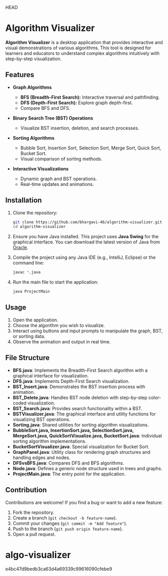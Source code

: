  HEAD

# Algorithm Visualizer

**Algorithm Visualizer** is a desktop application that provides interactive and visual demonstrations of various algorithms. This tool is designed for learners and educators to understand complex algorithms intuitively with step-by-step visualization.

## Features

- **Graph Algorithms**
  - **BFS (Breadth-First Search):** Interactive traversal and pathfinding.
  - **DFS (Depth-First Search):** Explore graph depth-first.
  - Compare BFS and DFS.

- **Binary Search Tree (BST) Operations**
  - Visualize BST insertion, deletion, and search processes.
  
- **Sorting Algorithms**
  - Bubble Sort, Insertion Sort, Selection Sort, Merge Sort, Quick Sort, Bucket Sort.
  - Visual comparison of sorting methods.
  
- **Interactive Visualizations**
  - Dynamic graph and BST operations.
  - Real-time updates and animations.
  
## Installation

1. Clone the repository:
   ```bash
   git clone https://github.com/bhargavi-46/algorithm-visualizer.git
   cd algorithm-visualizer
   ```

2. Ensure you have Java installed. This project uses **Java Swing** for the graphical interface. You can download the latest version of Java from [Oracle](https://www.oracle.com/java/technologies/javase-downloads.html).

3. Compile the project using any Java IDE (e.g., IntelliJ, Eclipse) or the command line:
   ```bash
   javac *.java
   ```

4. Run the main file to start the application:
   ```bash
   java ProjectMain
   ```

## Usage

1. Open the application.
2. Choose the algorithm you wish to visualize.
3. Interact using buttons and input prompts to manipulate the graph, BST, or sorting data.
4. Observe the animation and output in real time.

## File Structure

- **BFS.java**: Implements the Breadth-First Search algorithm with a graphical interface for visualization.
- **DFS.java**: Implements Depth-First Search visualization.
- **BST_Insert.java**: Demonstrates the BST insertion process with animation.
- **BST_Delete.java**: Handles BST node deletion with step-by-step color-coded visualization.
- **BST_Search.java**: Provides search functionality within a BST.
- **BSTVisualizer.java**: The graphical interface and utility functions for visualizing BST operations.
- **Sorting.java**: Shared utilities for sorting algorithm visualizations.
- **BubbleSort.java, InsertionSort.java, SelectionSort.java, MergeSort.java, QuickSortVisualize.java, BucketSort.java**: Individual sorting algorithm implementations.
- **BucketSortVisualizer.java**: Special visualization for Bucket Sort.
- **GraphPanel.java**: Utility class for rendering graph structures and handling edges and nodes.
- **DFSvsBFS.java**: Compares DFS and BFS algorithms.
- **Node.java**: Defines a generic node structure used in trees and graphs.
- **ProjectMain.java**: The entry point for the application.

## Contribution

Contributions are welcome! If you find a bug or want to add a new feature:
1. Fork the repository.
2. Create a branch (`git checkout -b feature-name`).
3. Commit your changes (`git commit -m "Add feature"`).
4. Push to the branch (`git push origin feature-name`).
5. Open a pull request.

# algo-visualizer
e4bc47d9bedb3ca63d4a69339c99616090cfebe9
